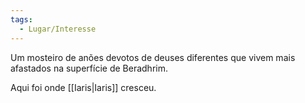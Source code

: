 ```yaml
---
tags:
  - Lugar/Interesse
---
```

Um mosteiro de anões devotos de deuses diferentes que vivem mais afastados na superfície de Beradhrim.

Aqui foi onde [[Iaris|Iaris]] cresceu.
